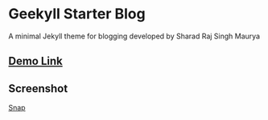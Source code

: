 # Geekyll Starter Blog
A minimal Jekyll theme for blogging developed by Sharad Raj Singh Maurya

## [Demo Link](https://sharadcodes.github.io/geekyll-starter-blog/)

## Screenshot 
[Snap](https://sharadcodes.github.io/geekyll-starter-blog/assets/img/snap.png)
